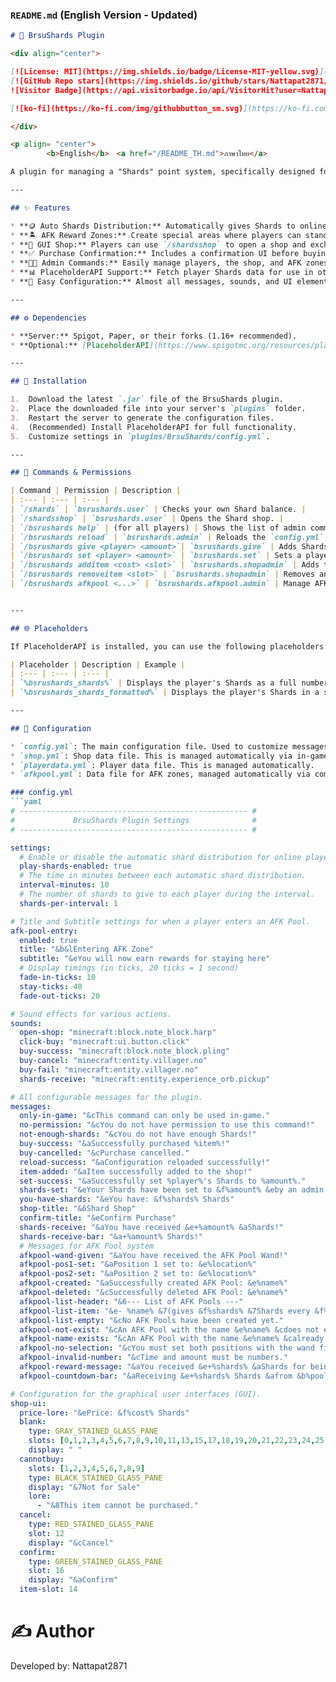### `README.md` (English Version - Updated)

```markdown
# 💎 BrsuShards Plugin

<div align="center">

[![License: MIT](https://img.shields.io/badge/License-MIT-yellow.svg)](https://opensource.org/licenses/MIT)
[![GitHub Repo stars](https://img.shields.io/github/stars/Nattapat2871/BsruShards?style=flat-square)](https://github.com/Nattapat2871/BsruShards/stargazers)
![Visitor Badge](https://api.visitorbadge.io/api/VisitorHit?user=Nattapat2871&repo=BsruShards&countColor=%237B1E7A&style=flat-square)

[![ko-fi](https://ko-fi.com/img/githubbutton_sm.svg)](https://ko-fi.com/Nattapat2871)

</div>

<p align= "center">
        <b>English</b>　<a href="/README_TH.md">ภาษาไทย</a>

A plugin for managing a "Shards" point system, specifically designed for the BSRU Minecraft server. It comes with an automatic point distribution system, a GUI shop, and PlaceholderAPI support.

---

## ✨ Features

* **🪙 Auto Shards Distribution:** Automatically gives Shards to online players at configured intervals.
* **🏝️ AFK Reward Zones:** Create special areas where players can stand to continuously earn Shards over time.
* **🛒 GUI Shop:** Players can use `/shardsshop` to open a shop and exchange Shards for items.
* **✅ Purchase Confirmation:** Includes a confirmation UI before buying to prevent accidental clicks.
* **👨‍💻 Admin Commands:** Easily manage players, the shop, and AFK zones with the `/bsrushards` command.
* **📊 PlaceholderAPI Support:** Fetch player Shards data for use in other plugins like scoreboards, tabs, etc.
* **🔧 Easy Configuration:** Almost all messages, sounds, and UI elements are customizable via `config.yml`.

---

## ⚙️ Dependencies

* **Server:** Spigot, Paper, or their forks (1.16+ recommended).
* **Optional:** [PlaceholderAPI](https://www.spigotmc.org/resources/placeholderapi.6245/) - Required to use placeholders.

---

## 🚀 Installation

1.  Download the latest `.jar` file of the BrsuShards plugin.
2.  Place the downloaded file into your server's `plugins` folder.
3.  Restart the server to generate the configuration files.
4.  (Recommended) Install PlaceholderAPI for full functionality.
5.  Customize settings in `plugins/BrsuShards/config.yml`.

---

## 📝 Commands & Permissions

| Command | Permission | Description |
| :--- | :--- | :--- |
| `/shards` | `bsrushards.user` | Checks your own Shard balance. |
| `/shardsshop` | `bsrushards.user` | Opens the Shard shop. |
| `/bsrushards help` | (for all players) | Shows the list of admin commands. |
| `/bsrushards reload` | `bsrushards.admin` | Reloads the `config.yml` file. |
| `/bsrushards give <player> <amount>`| `bsrushards.give` | Adds Shards to a player's balance. |
| `/bsrushards set <player> <amount>` | `bsrushards.set` | Sets a player's Shard balance to a specific amount. |
| `/bsrushards additem <cost> <slot>` | `bsrushards.shopadmin` | Adds the item you are holding to the shop. |
| `/bsrushards removeitem <slot>` | `bsrushards.shopadmin` | Removes an item from the specified shop slot. |
| `/bsrushards afkpool <...>` | `bsrushards.afkpool.admin` | Manage AFK reward zones (use `wand`, `create`, `delete`, `list`). |


---

## 🌐 Placeholders

If PlaceholderAPI is installed, you can use the following placeholders:

| Placeholder | Description | Example |
| :--- | :--- | :--- |
| `%bsrushards_shards%` | Displays the player's Shards as a full number with commas. | `1,250` |
| `%bsrushards_shards_formatted%` | Displays the player's Shards in a short format (k, M, B). | `1.3k` |

---

## 🔧 Configuration

* `config.yml`: The main configuration file. Used to customize messages, sounds, auto-distribution, and the GUI.
* `shop.yml`: Shop data file. This is managed automatically via in-game commands.
* `playerdata.yml`: Player data file. This is managed automatically.
* `afkpool.yml`: Data file for AFK zones, managed automatically via commands.

### config.yml
```yaml
# --------------------------------------------------- #
#             BrsuShards Plugin Settings              #
# --------------------------------------------------- #

settings:
  # Enable or disable the automatic shard distribution for online players.
  play-shards-enabled: true
  # The time in minutes between each automatic shard distribution.
  interval-minutes: 10
  # The number of shards to give to each player during the interval.
  shards-per-interval: 1

# Title and Subtitle settings for when a player enters an AFK Pool.
afk-pool-entry:
  enabled: true
  title: "&b&lEntering AFK Zone"
  subtitle: "&eYou will now earn rewards for staying here"
  # Display timings (in ticks, 20 ticks = 1 second)
  fade-in-ticks: 10
  stay-ticks: 40
  fade-out-ticks: 20

# Sound effects for various actions.
sounds:
  open-shop: "minecraft:block.note_block.harp"
  click-buy: "minecraft:ui.button.click"
  buy-success: "minecraft:block.note_block.pling"
  buy-cancel: "minecraft:entity.villager.no"
  buy-fail: "minecraft:entity.villager.no"
  shards-receive: "minecraft:entity.experience_orb.pickup"

# All configurable messages for the plugin.
messages:
  only-in-game: "&cThis command can only be used in-game."
  no-permission: "&cYou do not have permission to use this command!"
  not-enough-shards: "&cYou do not have enough Shards!"
  buy-success: "&aSuccessfully purchased %item%!"
  buy-cancelled: "&cPurchase cancelled."
  reload-success: "&aConfiguration reloaded successfully!"
  item-added: "&aItem successfully added to the shop!"
  set-success: "&aSuccessfully set %player%'s Shards to %amount%."
  shards-set: "&eYour Shards have been set to &f%amount% &eby an admin."
  you-have-shards: "&eYou have: &f%shards% Shards"
  shop-title: "&6Shard Shop"
  confirm-title: "&eConfirm Purchase"
  shards-receive: "&aYou have received &e+%amount% &aShards!"
  shards-receive-bar: "&a+%amount% Shards!"
  # Messages for AFK Pool system
  afkpool-wand-given: "&aYou have received the AFK Pool Wand!"
  afkpool-pos1-set: "&aPosition 1 set to: &e%location%"
  afkpool-pos2-set: "&aPosition 2 set to: &e%location%"
  afkpool-created: "&aSuccessfully created AFK Pool: &e%name%"
  afkpool-deleted: "&cSuccessfully deleted AFK Pool: &e%name%"
  afkpool-list-header: "&6--- List of AFK Pools ---"
  afkpool-list-item: "&e- %name% &7(gives &f%shards% &7Shards every &f%time% &7seconds)"
  afkpool-list-empty: "&cNo AFK Pools have been created yet."
  afkpool-not-exist: "&cAn AFK Pool with the name &e%name% &cdoes not exist."
  afkpool-name-exists: "&cAn AFK Pool with the name &e%name% &calready exists."
  afkpool-no-selection: "&cYou must set both positions with the wand first!"
  afkpool-invalid-number: "&cTime and amount must be numbers."
  afkpool-reward-message: "&aYou received &e+%shards% &aShards for being AFK!"
  afkpool-countdown-bar: "&aReceiving &e+%shards% Shards &afrom &b%pool% &ain &f%time%s"

# Configuration for the graphical user interfaces (GUI).
shop-ui:
  price-lore: "&ePrice: &f%cost% Shards"
  blank:
    type: GRAY_STAINED_GLASS_PANE
    slots: [0,1,2,3,4,5,6,7,8,9,10,11,13,15,17,18,19,20,21,22,23,24,25,26]
    display: " "
  cannotbuy:
    slots: [1,2,3,4,5,6,7,8,9]
    type: BLACK_STAINED_GLASS_PANE
    display: "&7Not for Sale"
    lore:
      - "&8This item cannot be purchased."
  cancel:
    type: RED_STAINED_GLASS_PANE
    slot: 12
    display: "&cCancel"
  confirm:
    type: GREEN_STAINED_GLASS_PANE
    slot: 16
    display: "&aConfirm"
  item-slot: 14
  ```
# ✍️ Author
Developed by: Nattapat2871